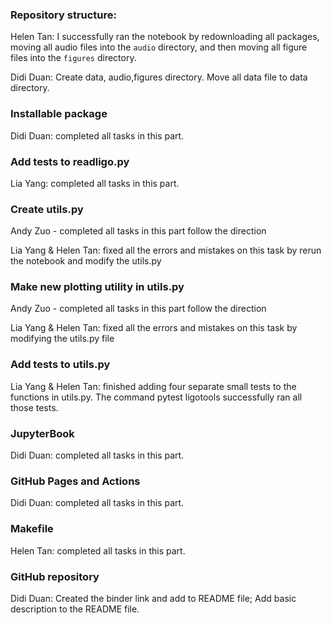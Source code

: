 ### Repository structure:
Helen Tan: I successfully ran the notebook by redownloading all packages, moving all audio files into the `audio` directory, and then moving all figure files into the `figures` directory.

Didi Duan: Create data, audio,figures directory. Move all data file to data directory.

### Installable package
Didi Duan: completed all tasks in this part.

### Add tests to readligo.py
Lia Yang: completed all tasks in this part.

### Create utils.py
Andy Zuo - completed all tasks in this part follow the direction

Lia Yang & Helen Tan: fixed all the errors and mistakes on this task by rerun the notebook and modify the utils.py

### Make new plotting utility in utils.py
Andy Zuo - completed all tasks in this part follow the direction 

Lia Yang & Helen Tan: fixed all the errors and mistakes on this task by modifying the utils.py file

### Add tests to utils.py
Lia Yang & Helen Tan: finished adding four separate small tests to the functions in utils.py. The command pytest ligotools successfully ran all those tests.

### JupyterBook
Didi Duan: completed all tasks in this part.

### GitHub Pages and Actions
Didi Duan: completed all tasks in this part.

### Makefile
Helen Tan: completed all tasks in this part.

###  GitHub repository
Didi Duan: Created the binder link and add to README file; Add basic description to the README file. 
